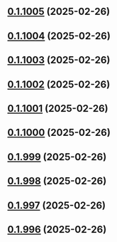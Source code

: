 ## [0.1.1005](https://github.com/binary-braids/terraform-oracle/compare/v0.1.1004...v0.1.1005) (2025-02-26)



## [0.1.1004](https://github.com/binary-braids/terraform-oracle/compare/v0.1.1003...v0.1.1004) (2025-02-26)



## [0.1.1003](https://github.com/binary-braids/terraform-oracle/compare/v0.1.1002...v0.1.1003) (2025-02-26)



## [0.1.1002](https://github.com/binary-braids/terraform-oracle/compare/v0.1.1001...v0.1.1002) (2025-02-26)



## [0.1.1001](https://github.com/binary-braids/terraform-oracle/compare/v0.1.1000...v0.1.1001) (2025-02-26)



## [0.1.1000](https://github.com/binary-braids/terraform-oracle/compare/v0.1.999...v0.1.1000) (2025-02-26)



## [0.1.999](https://github.com/binary-braids/terraform-oracle/compare/v0.1.998...v0.1.999) (2025-02-26)



## [0.1.998](https://github.com/binary-braids/terraform-oracle/compare/v0.1.997...v0.1.998) (2025-02-26)



## [0.1.997](https://github.com/binary-braids/terraform-oracle/compare/v0.1.996...v0.1.997) (2025-02-26)



## [0.1.996](https://github.com/binary-braids/terraform-oracle/compare/v0.1.995...v0.1.996) (2025-02-26)



